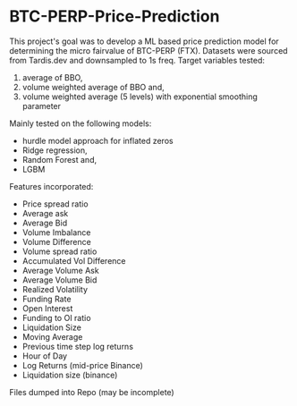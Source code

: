 # BTC-PERP-Price-Prediction

This project's goal was to develop a ML based price prediction model for determining the micro fairvalue of BTC-PERP (FTX). Datasets were sourced from Tardis.dev and downsampled to 1s freq. Target variables tested:
1) average of BBO,
2) volume weighted average of BBO and,
3) volume weighted average (5 levels) with exponential smoothing parameter

Mainly tested on the following models:
- hurdle model approach for inflated zeros 
- Ridge regression,
- Random Forest and,
- LGBM

Features incorporated:
- Price spread ratio
- Average ask
- Average Bid
- Volume Imbalance
- Volume Difference
- Volume spread ratio
- Accumulated Vol Difference
- Average Volume Ask
- Average Volume Bid
- Realized Volatility
- Funding Rate
- Open Interest
- Funding to OI ratio
- Liquidation Size
- Moving Average
- Previous time step log returns 
- Hour of Day
- Log Returns (mid-price Binance)
- Liquidation size (binance)

Files dumped into Repo (may be incomplete)
